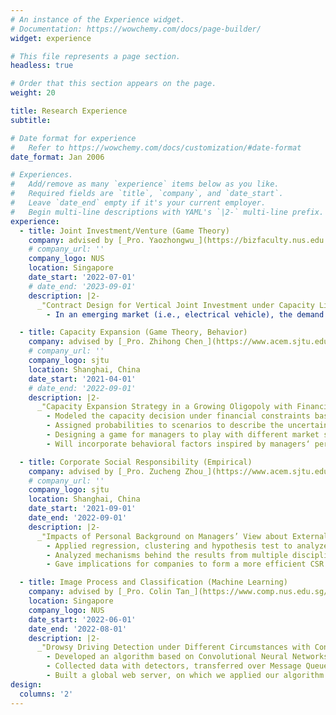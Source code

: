 ```yaml
---
# An instance of the Experience widget.
# Documentation: https://wowchemy.com/docs/page-builder/
widget: experience

# This file represents a page section.
headless: true

# Order that this section appears on the page.
weight: 20

title: Research Experience
subtitle:

# Date format for experience
#   Refer to https://wowchemy.com/docs/customization/#date-format
date_format: Jan 2006

# Experiences.
#   Add/remove as many `experience` items below as you like.
#   Required fields are `title`, `company`, and `date_start`.
#   Leave `date_end` empty if it's your current employer.
#   Begin multi-line descriptions with YAML's `|2-` multi-line prefix.
experience:
  - title: Joint Investment/Venture (Game Theory)
    company: advised by [_Pro. Yaozhongwu_](https://bizfaculty.nus.edu.sg/faculty-details/?profId=161) from [National University of Singapore](https://bizfaculty.nus.edu.sg)
    # company_url: ''
    company_logo: NUS
    location: Singapore
    date_start: '2022-07-01'
    # date_end: '2023-09-01'
    description: |2-
      _"Contract Design for Vertical Joint Investment under Capacity Limitation and Demand Uncertainty"(Paper)_
        - In an emerging market (i.e., electrical vehicle), the demand may grow fast though with uncertainty and capacity may be limited, under which circumstance manufactures may stretch operation to materials through joint investment with suppliers. Besides cost and revenue sharing, the partner manufacture is always given priorities: priority ordering (order can be satisfied in the first place) and price discount (wholesale price should be lower than market price). We apply game theory to research the contract under different market settings (price, cost, demand) and try to propose a fair and profitable contract under demand uncertainty.

  - title: Capacity Expansion (Game Theory, Behavior)
    company: advised by [_Pro. Zhihong Chen_](https://www.acem.sjtu.edu.cn/en/faculty/chenzhihong.html) from [Shanghai Jiao Tong University](https://www.acem.sjtu.edu.cn/en/)
    # company_url: ''
    company_logo: sjtu
    location: Shanghai, China
    date_start: '2021-04-01'
    # date_end: '2022-09-01'
    description: |2-
      _"Capacity Expansion Strategy in a Growing Oligopoly with Financial Constraints Based on Scenario Analysis"_
        - Modeled the capacity decision under financial constraints based on different price-demand scenarios.
        - Assigned probabilities to scenarios to describe the uncertainty and modified the probability to capture the uncertainty of uncertainty, simulating that in reality, companies may not be informed of future price-demand and can be misled by competitors, securities and customers.
        - Designing a game for managers to play with different market settings and strategies.
        - Will incorporate behavioral factors inspired by managers‘ performance to research the mechanism behind winning strategy.

  - title: Corporate Social Responsibility (Empirical)
    company: advised by [_Pro. Zucheng Zhou_](https://www.acem.sjtu.edu.cn/en/faculty/zhouzucheng.html) from [Shanghai Jiao Tong University](https://www.acem.sjtu.edu.cn/en/)
    # company_url: ''
    company_logo: sjtu
    location: Shanghai, China
    date_start: '2021-09-01'
    date_end: '2022-09-01'
    description: |2-
      _"Impacts of Personal Background on Managers’ View about External Environment for CSR Implementation"_
        - Applied regression, clustering and hypothesis test to analyze the data collected from MBA students across China and found that managers who work longer and more senior are less optimistic as well as males are generally less than females.
        - Analyzed mechanisms behind the results from multiple disciplines such as psychology and sociology.
        - Gave implications for companies to form a more efficient CSR group as well as for scholars to consider the inevitable bias in manager’s view about enterprise external environment in a right way.

  - title: Image Process and Classification (Machine Learning)
    company: advised by [_Pro. Colin Tan_](https://www.comp.nus.edu.sg/cs/people/ctank/) from [National University of Singapore](https://www.comp.nus.edu.sg/)
    location: Singapore
    company_logo: NUS
    date_start: '2022-06-01'
    date_end: '2022-08-01'
    description: |2-
      _"Drowsy Driving Detection under Different Circumstances with Convolutional Neural Networks (CNN)"_
        - Developed an algorithm based on Convolutional Neural Networks (CNN) to detect the drowsiness of driver with nearly 95% accuracy under several circumstances (dark or bright, traffic jammed or not, head up or down).
        - Collected data with detectors, transferred over Message Queueing Telemetry Transport (MQTT), RESTful APIs and stored in SQL databases.
        - Built a global web server, on which we applied our algorithm and transfer the results back to instruct actuators to remind the driver.
design:
  columns: '2'
---
```

